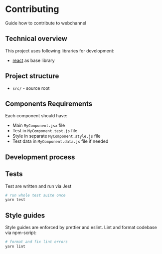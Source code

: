 # Contributing

Guide how to contribute to webchannel

## Technical overview

This project uses following libraries for development:

-   [react](https://github.com/facebook/react) as base library

## Project structure

-   `src/` - source root

## Components Requirements

Each component should have:

-   Main `MyComponent.jsx` file
-   Test in `MyComponent.test.js` file
-   Style in separate `MyComponent.style.js` file
-   Test data in `MyComponent.data.js` file if needed

## Development process

## Tests

Test are written and run via Jest

```sh
# run whole test suite once
yarn test
```

## Style guides

Style guides are enforced by prettier and eslint. Lint and format codebase via npm-script:

```sh
# format and fix lint errors
yarn lint
```
